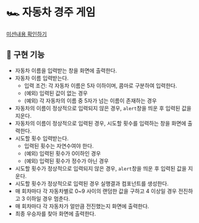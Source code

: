 # 🏎️ 자동차 경주 게임

[미션내용 확인하기](./MISSION.md)

## 🎯 구현 기능

- 자동차 이름을 입력받는 창을 화면에 출력한다.
- 자동차 이름 입력받는다.
  - 입력 조건: 각 자동차 이름은 5자 이하이며, 콤마로 구분하여 입력한다.
  - (예외) 입력된 값이 없는 경우
  - (예외) 각 자동차의 이름 중 5자가 넘는 이름이 존재하는 경우
- 자동차의 이름이 정상적으로 입력되지 않은 경우, `alert`창을 띄운 후 입력된 값을 지운다.
- 자동차의 이름이 정상적으로 입력된 경우, 시도할 횟수를 입력하는 창을 화면에 출력한다.
- 시도할 횟수 입력받는다.
  - 입력된 횟수는 자연수여야 한다.
  - (예외) 입력된 횟수가 0이하인 경우
  - (예외) 입력된 횟수가 정수가 아닌 경우
- 시도할 횟수가 정상적으로 입력되지 않은 경우, `alert`창을 띄운 후 입력된 값을 지운다.
- 시도할 횟수가 정상적으로 입력된 경우 실행결과 컴포넌트를 생성한다.
- 매 회차마다 각 자동차별로 0~9 사이의 랜덤한 값을 구하고 4 이상일 경우 전진하고 3 이하일 경우 멈춘다.
- 매 회차마다 각 자동차가 얼만큼 전진했는지 화면에 출력한다.
- 최종 우승자를 찾아 화면에 출력한다.
